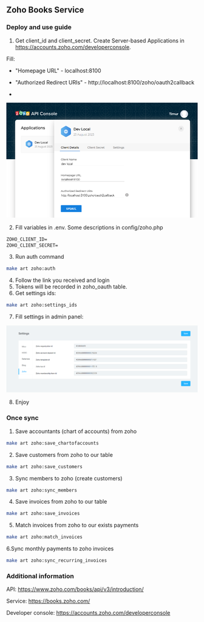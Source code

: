 ## Zoho Books Service

### Deploy and use guide

1. Get client_id and client_secret.
   Create Server-based Applications in https://accounts.zoho.com/developerconsole.

Fill:

- "Homepage URL" - localhost:8100

- "Authorized Redirect URIs" - http://localhost:8100/zoho/oauth2callback
- 
![img.png](./img.png)

2. Fill variables in .env. Some descriptions in config/zoho.php
```dotenv
ZOHO_CLIENT_ID=
ZOHO_CLIENT_SECRET=
```
3. Run auth command
```bash
make art zoho:auth
```
4. Follow the link you received and login
5. Tokens will be recorded in zoho_oauth table.
6. Get settings ids:
```bash
make art zoho:settings_ids
```
7. Fill settings in admin panel:

![img_1.png](img_1.png)

8. Enjoy

### Once sync

1. Save accountants (chart of accounts) from zoho
```bash
make art zoho:save_chartofaccounts
```
2. Save customers from zoho to our table
```bash
make art zoho:save_customers
```
3. Sync members to zoho (create customers)
```bash
make art zoho:sync_members
```
4. Save invoices from zoho to our table
```bash
make art zoho:save_invoices
```
5. Match invoices from zoho to our exists payments
```bash
make art zoho:match_invoices
```
6.Sync monthly payments to zoho invoices
```bash
make art zoho:sync_recurring_invoices
```
### Additional information

API: https://www.zoho.com/books/api/v3/introduction/

Service: https://books.zoho.com/

Developer console: https://accounts.zoho.com/developerconsole
